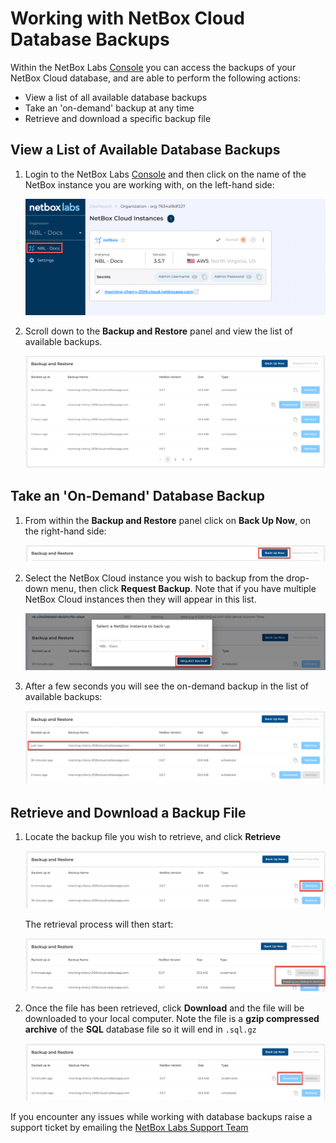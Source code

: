 # Working with NetBox Cloud Database Backups

Within the NetBox Labs [Console](https://console.netboxlabs.com/dashboard/) you can access the backups of your NetBox Cloud database, and are able to perform the following actions:  

- View a list of all available database backups
- Take an 'on-demand' backup at any time
- Retrieve and download a specific backup file  

## View a List of Available Database Backups

1. Login to the NetBox Labs [Console](https://console.netboxlabs.com/dashboard/) and then click on the name of the NetBox instance you are working with, on the left-hand side:

    ![select netbox instance](../images/backups/list_backups_1.png)

2. Scroll down to the **Backup and Restore** panel and view the list of available backups.

    ![view list of backups](../images/backups/list_backups_2.png)

## Take an 'On-Demand' Database Backup

1. From within the **Backup and Restore** panel click on **Back Up Now**, on the right-hand side: 

    ![back up now](../images/backups/list_backups_3.png)

2. Select the NetBox Cloud instance you wish to backup from the drop-down menu, then click **Request Backup**. Note that if you have multiple NetBox Cloud instances then they will appear in this list. 

    ![request backup](../images/backups/list_backups_4.png)

3. After a few seconds you will see the on-demand backup in the list of available backups: 

    ![on demand backup taken](../images/backups/list_backups_5.png)

## Retrieve and Download a Backup File

1. Locate the backup file you wish to retrieve, and click **Retrieve** 

    ![retrieve backup](../images/backups/list_backups_6.png)

    The retrieval process will then start: 

    ![retrieve backup](../images/backups/list_backups_7.png)

2. Once the file has been retrieved, click **Download** and the file will be downloaded to your local computer. Note the file is a **gzip compressed archive** of the **SQL** database file so it will end in `.sql.gz`

    ![download file](../images/backups/list_backups_8.png)

If you encounter any issues while working with database backups raise a support ticket by emailing the [NetBox Labs Support Team](mailto:support@netboxlabs.com)